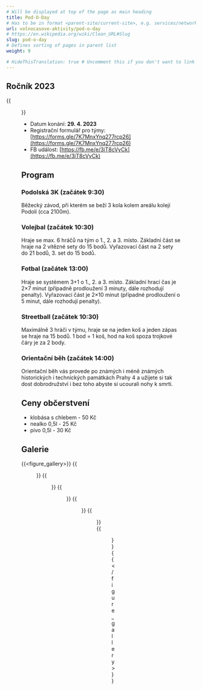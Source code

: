 ```yaml
---
# Will be displayed at top of the page as main heading
title: Pod-O-Day
# Has to be in format <parent-site/current-site>, e.g. services/network (notice missing slash at the beginning)
url: volnocasove-aktivity/pod-o-day
# https://en.wikipedia.org/wiki/Clean_URL#Slug
slug: pod-o-day
# Defines sorting of pages in parent list
weight: 9

# HideThisTranslation: true # Uncomment this if you don't want to link this translation of page in translations
---
```


## Ročník 2023

{{<figure src="pod-o-day-2023.png" alt="Pod-O-Day 2023">}}

- Datum konání: **29. 4. 2023**
- Registrační formulář pro týmy: [https://forms.gle/7K7MnxYnq277rcp26](https://forms.gle/7K7MnxYnq277rcp26)
- FB událost: [https://fb.me/e/3iT8cVyCk](https://fb.me/e/3iT8cVyCk)

## Program

### Podolská 3K (začátek 9:30)

Běžecký závod, při kterém se beží 3 kola kolem areálu kolejí Podolí (cca 2100m).

### Volejbal (začátek 10:30)

Hraje se max. 6 hráčů na tým o 1., 2. a 3. místo. Základní část se hraje na 2 vítězné sety do 15 bodů. Vyřazovací část na 2 sety do 21 bodů, 3. set do 15 bodů.

### Fotbal (začátek 13:00)

Hraje se systémem 3+1 o 1., 2. a 3. místo. Základní hrací čas je 2×7 minut (případně prodloužení 3 minuty, dále rozhodují penalty). Vyřazovací část je 2×10 minut (případné prodloužení o 5 minut, dále rozhodují penalty).

### Streetball (začátek 10:30)

Maximálně 3 hráči v týmu, hraje se na jeden koš a jeden zápas se hraje na 15 bodů. 1 bod = 1 koš, hod na koš spoza trojkové čáry je za 2 body.

### Orientační běh (začátek 14:00)

Orientační běh vás provede po známých i méně známých historických i technických památkách Prahy 4 a užijete si tak dost dobrodružství i bez toho abyste si ucourali nohy k smrti.

## Ceny občerstvení

- klobása s chlebem - 50 Kč
- nealko 0,5l - 25 Kč
- pivo 0,5l - 30 Kč

## Galerie

{{<figure_gallery>}}
    {{<figure src="gallery_01.jpg" alt="Pod-O-Day photo">}}
    {{<figure src="gallery_02.jpg" alt="Pod-O-Day photo">}}
    {{<figure src="gallery_03.jpg" alt="Pod-O-Day photo">}}
    {{<figure src="gallery_04.jpg" alt="Pod-O-Day photo">}}
    {{<figure src="gallery_05.jpg" alt="Pod-O-Day photo">}}
    {{<figure src="gallery_06.jpg" alt="Pod-O-Day photo">}}
{{</figure_gallery>}}
